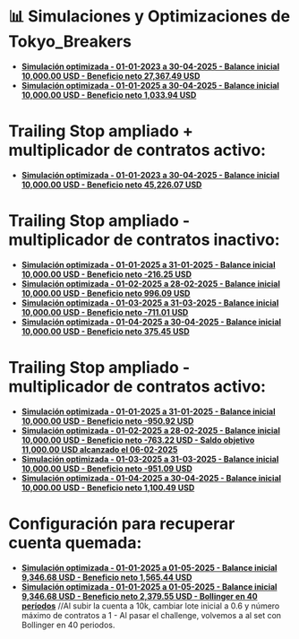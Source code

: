 # 📊 Simulaciones y Optimizaciones de Tokyo_Breakers

- **[Simulación optimizada - 01-01-2023 a 30-04-2025 - Balance inicial 10,000.00 USD - Beneficio neto 27,367.49 USD](Simulaciones/README02.md)**
- **[Simulación optimizada - 01-01-2025 a 30-04-2025 - Balance inicial 10,000.00 USD - Beneficio neto 1,033.94 USD](Simulaciones/README03.md)**

# Trailing Stop ampliado + multiplicador de contratos activo:
- **[Simulación optimizada - 01-01-2023 a 30-04-2025 - Balance inicial 10,000.00 USD - Beneficio neto 45,226.07 USD](Simulaciones/README04.md)**

# Trailing Stop ampliado - multiplicador de contratos inactivo:
- **[Simulación optimizada - 01-01-2025 a 31-01-2025 - Balance inicial 10,000.00 USD - Beneficio neto -216.25 USD](Simulaciones/README05.md)**
- **[Simulación optimizada - 01-02-2025 a 28-02-2025 - Balance inicial 10,000.00 USD - Beneficio neto 996.09 USD](Simulaciones/README06.md)**
- **[Simulación optimizada - 01-03-2025 a 31-03-2025 - Balance inicial 10,000.00 USD - Beneficio neto -711.01 USD](Simulaciones/README07.md)**
- **[Simulación optimizada - 01-04-2025 a 30-04-2025 - Balance inicial 10,000.00 USD - Beneficio neto 375.45 USD](Simulaciones/README08.md)**

# Trailing Stop ampliado - multiplicador de contratos activo:
- **[Simulación optimizada - 01-01-2025 a 31-01-2025 - Balance inicial 10,000.00 USD - Beneficio neto -950.92 USD](Simulaciones/README09.md)**
- **[Simulación optimizada - 01-02-2025 a 28-02-2025 - Balance inicial 10,000.00 USD - Beneficio neto -763.22 USD - Saldo objetivo 11,000.00 USD alcanzado el 06-02-2025](Simulaciones/README10.md)**
- **[Simulación optimizada - 01-03-2025 a 31-03-2025 - Balance inicial 10,000.00 USD - Beneficio neto -951.09 USD](Simulaciones/README11.md)**
- **[Simulación optimizada - 01-04-2025 a 30-04-2025 - Balance inicial 10,000.00 USD - Beneficio neto 1,100.49 USD](Simulaciones/README12.md)**

# Configuración para recuperar cuenta quemada:
- **[Simulación optimizada - 01-01-2025 a 01-05-2025 - Balance inicial 9,346.68 USD - Beneficio neto 1,565.44 USD](Simulaciones/README13.md)**
- **[Simulación optimizada - 01-01-2025 a 01-05-2025 - Balance inicial 9,346.68 USD - Beneficio neto 2,379.55 USD - Bollinger en 40 períodos](Simulaciones/README14.md)**
//Al subir la cuenta a 10k, cambiar lote inicial a 0.6 y número máximo de contratos a 1 - Al pasar el challenge, volvemos a al set con Bollinger en 40 periodos.
